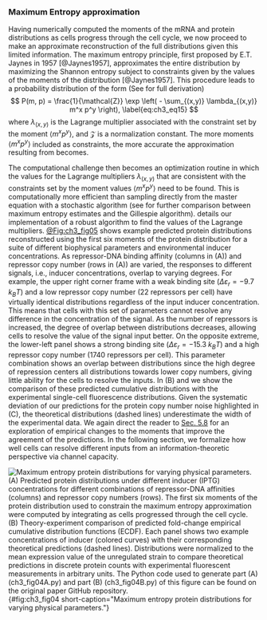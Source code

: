 ### Maximum Entropy approximation

Having numerically computed the moments of the mRNA and protein distributions as
cells progress through the cell cycle, we now proceed to make an approximate
reconstruction of the full distributions given this limited information. The
maximum entropy principle, first proposed by E.T. Jaynes in 1957 [@Jaynes1957],
approximates the entire distribution by maximizing the Shannon entropy subject
to constraints given by the values of the moments of the distribution
[@Jaynes1957]. This procedure leads to a probability distribution of the form
(See for full derivation)
$$
P(m, p) = \frac{1}{\mathcal{Z}} \exp
\left( - \sum_{(x,y)} \lambda_{(x,y)} m^x p^y \right), 
\label{eq:ch3_eq15}
$$
where $\lambda_{(x,y)}$ is the Lagrange multiplier associated with the
constraint set by the moment $\langle m^x p^y \rangle$, and $\mathcal{Z}$ is a
normalization constant. The more moments $\langle m^x p^y \rangle$ included as
constraints, the more accurate the approximation resulting from becomes.

The computational challenge then becomes an optimization routine in which the
values for the Lagrange multipliers $\lambda_{(x,y)}$ that are consistent with
the constraints set by the moment values $\langle m^x p^y \rangle$ need to be
found. This is computationally more efficient than sampling directly from the
master equation with a stochastic algorithm (see for further comparison between
maximum entropy estimates and the Gillespie algorithm). details our
implementation of a robust algorithm to find the values of the Lagrange
multipliers. [@Fig:ch3_fig05](A) shows example predicted protein distributions
reconstructed using the first six moments of the protein distribution for a
suite of different biophysical parameters and environmental inducer
concentrations. As repressor-DNA binding affinity (columns in (A)) and repressor
copy number (rows in (A)) are varied, the responses to different signals, i.e.,
inducer concentrations, overlap to varying degrees. For example, the upper right
corner frame with a weak binding site ($\Delta\varepsilon_r = -9.7 \; k_BT$) and
a low repressor copy number (22 repressors per cell) have virtually identical
distributions regardless of the input inducer concentration. This means that
cells with this set of parameters cannot resolve any difference in the
concentration of the signal. As the number of repressors is increased, the
degree of overlap between distributions decreases, allowing cells to resolve the
value of the signal input better. On the opposite extreme, the lower-left panel
shows a strong binding site ($\Delta\varepsilon_r = -15.3 \; k_BT$) and a high
repressor copy number (1740 repressors per cell). This parameter combination
shows an overlap between distributions since the high degree of repression
centers all distributions towards lower copy numbers, giving little ability for
the cells to resolve the inputs. In (B) and we show the comparison of these
predicted cumulative distributions with the experimental single-cell
fluorescence distributions. Given the systematic deviation of our predictions
for the protein copy number noise highlighted in (C), the theoretical
distributions (dashed lines) underestimate the width of the experimental data.
We again direct the reader to [Sec. 5.8](#sec:ch5_sec09) for an exploration of
empirical changes to the moments that improve the agreement of the predictions.
In the following section, we formalize how well cells can resolve different
inputs from an information-theoretic perspective via channel capacity.

![**Maximum entropy protein distributions for varying physical parameters.** (A)
Predicted protein distributions under different inducer (IPTG) concentrations
for different combinations of repressor-DNA affinities (columns) and repressor
copy numbers (rows). The first six moments of the protein distribution used to
constrain the maximum entropy approximation were computed by integrating as
cells progressed through the cell cycle. (B) Theory-experiment comparison of
predicted fold-change empirical cumulative distribution functions (ECDF). Each
panel shows two example concentrations of inducer (colored curves) with their
corresponding theoretical predictions (dashed lines). Distributions were
normalized to the mean expression value of the unregulated strain to compare
theoretical predictions in discrete protein counts with experimental fluorescent
measurements in arbitrary units. The Python code used to generate part (A)
[(`ch3_fig04A.py`)](https://github.com/RPGroup-PBoC/chann_cap/blob/master/src/figs/fig04A.py)
and part (B)
[(`ch3_fig04B.py`)](https://github.com/RPGroup-PBoC/chann_cap/blob/master/src/figs/fig04B.py)
of this figure can be found on the original paper [GitHub
repository.](https://github.com/RPGroup-PBoC/chann_cap)](ch3_fig04){#fig:ch3_fig04
short-caption="Maximum entropy protein distributions for varying physical
parameters."}
